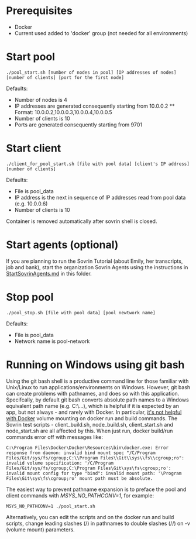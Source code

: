 # Prerequisites
* Docker
* Current used added to 'docker' group (not needed for all environments)

# Start pool
```
./pool_start.sh [number of nodes in pool] [IP addresses of nodes] [number of clients] [port for the first node]
```
Defaults:
* Number of nodes is 4
* IP addresses are generated consequently starting from 10.0.0.2
** Format: 10.0.0.2,10.0.0.3,10.0.0.4,10.0.0.5
* Number of clients is 10
* Ports are generated consequently starting from 9701

# Start client
```
./client_for_pool_start.sh [file with pool data] [client's IP address] [number of clients]
```
Defaults:
* File is pool_data
* IP address is the next in sequence of IP addresses read from pool data (e.g. 10.0.0.6)
* Number of clients is 10

Container is removed automatically after sovrin shell is closed.

# Start agents (optional)

If you are planning to run the Sovrin Tutorial (about Emily, her transcripts, job and bank), start the organization Sovrin Agents using the instructions in [StartSovrinAgents.md](StartSovrinAgents.md) in this folder.

# Stop pool
```
./pool_stop.sh [file with pool data] [pool newtwork name]
```
Defaults:
* File is pool_data
* Network name is pool-network

# Running on Windows using git bash

Using the git bash shell is a productive command line for those familiar with Unix/Linux to run applications/environments on Windows. However, git bash can create problems with pathnames, and does so with this application. Specifcally, by default git bash converts absolute path names to a Windows equivalent path name (e.g. C:\\...), which is helpful if it is expected by an app, but not always - and rarely with Docker.  In particular, [it's not helpful with Docker](https://github.com/moby/moby/issues/24029) volume mounting on docker run and build commands. The Sovrin test scripts - client_build.sh, node_build.sh, client_start.sh and node_start.sh are all affected by this. When just run, docker build/run commands error off with messages like:

```
C:\Program Files\Docker\Docker\Resources\bin\docker.exe: Error response from daemon: invalid bind mount spec "/C/Program Files/Git/sys/fs/cgroup;C:\\Program Files\\Git\\sys\\fs\\cgroup;ro": invalid volume specification: '/C/Program Files/Git/sys/fs/cgroup;C:\Program Files\Git\sys\fs\cgroup;ro': invalid mount config for type "bind": invalid mount path: '\Program Files\Git\sys\fs\cgroup;ro' mount path must be absolute.
```

The easiest way to prevent pathname expansion is to preface the pool and client commands with *MSYS_NO_PATHCONV=1*, for example:

```
MSYS_NO_PATHCONV=1 ./pool_start.sh
```

Alternatively, you can edit the scripts and on the docker run and build scripts, change leading slashes (/) in pathnames to double slashes (//) on -v (volume mount) parameters.
